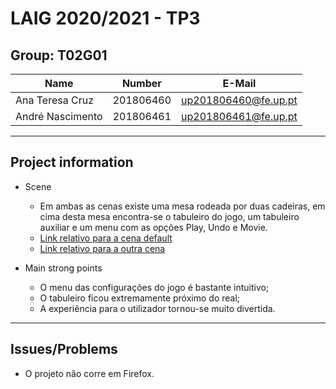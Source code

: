 # LAIG 2020/2021 - TP3

## Group: T02G01

| Name             | Number    | E-Mail               |
| ---------------- | --------- | -------------------- |
| Ana Teresa Cruz  | 201806460 | up201806460@fe.up.pt |
| André Nascimento | 201806461 | up201806461@fe.up.pt |

----
## Project information

- Scene
  -  Em ambas as cenas existe uma mesa rodeada por duas cadeiras, em cima desta mesa encontra-se o tabuleiro do jogo, um tabuleiro auxiliar e um menu com as opções Play, Undo e Movie.
  - [Link relativo para a cena default](./scenes/scene1.xml)
  - [Link relativo para a outra cena](./scenes/LAIG_TP2_T2_G01.xml)

- Main strong points
  
  - O menu das configurações do jogo é bastante intuitivo;
  - O tabuleiro ficou extremamente próximo do real;
  - A experiência para o utilizador tornou-se muito divertida.
----
## Issues/Problems

- O projeto não corre em Firefox.
